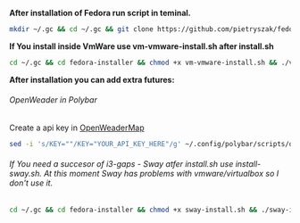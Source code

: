**After installation of Fedora run script in teminal.**

```bash
mkdir ~/.gc && cd ~/.gc && git clone https://github.com/pietryszak/fedora-installer.git && cd fedora-installer && chmod +x install.sh && ./install.sh 
```

**If You install inside VmWare use vm-vmware-install.sh after install.sh**
```bash
cd ~/.gc && cd fedora-installer && chmod +x vm-vmware-install.sh && ./vm-vmware-install.sh
```

**After installation you can add extra futures:**
###### OpenWeader in Polybar
Create a api key in [OpenWeaderMap](https://home.openweathermap.org/.)
```bash
sed -i 's/KEY=""/KEY="YOUR_API_KEY_HERE"/g' ~/.config/polybar/scripts/openweathermap-fullfeatured.sh
```

###### If You need a succesor of i3-gaps - Sway atfer install.sh use install-sway.sh. At this moment Sway has problems with vmware/virtualbox so I don't use it.
```bash
cd ~/.gc && cd fedora-installer && chmod +x sway-install.sh && ./sway-install.sh 
```
